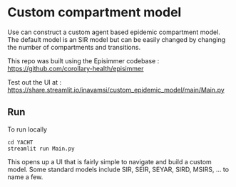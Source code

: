 # Custom compartment model

Use can construct a custom agent based epidemic compartment model. The default model is an SIR model but can be easily changed by changing the number of compartments and transitions.

This repo was built using the Episimmer codebase : https://github.com/corollary-health/episimmer

Test out the UI at : https://share.streamlit.io/inavamsi/custom_epidemic_model/main/Main.py

## Run
To run locally

    cd YACHT
    streamlit run Main.py

This opens up a UI that is fairly simple to navigate and build a custom model. Some standard models include SIR, SEIR, SEYAR, SIRD, MSIRS, ... to name a few.
